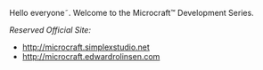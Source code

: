 

Hello everyone˜. Welcome to the Microcraft™ Development Series.

_Reserved Official Site:_
- http://microcraft.simplexstudio.net
- http://microcraft.edwardrolinsen.com